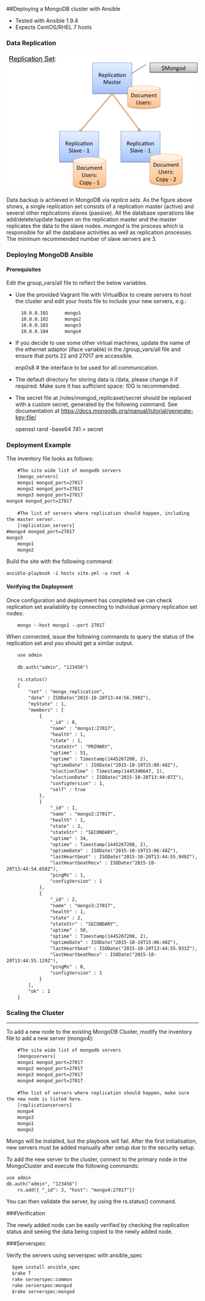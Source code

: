 ##Deploying a MongoDB cluster with Ansible

- Tested with Ansible 1.9.4
- Expects CentOS/RHEL 7 hosts

### Data Replication

![Alt text](images/replica_set.png "Replica Set")

Data backup is achieved in MongoDB via _replica sets_. As the figure above shows,
a single replication set consists of a replication master (active) and several
other replications slaves (passive). All the database operations like
add/delete/update happen on the replication master and the master replicates
the data to the slave nodes. _mongod_ is the process which is responsible for all
the database activities as well as replication processes. The minimum
recommended number of slave servers are 3.

### Deploying MongoDB Ansible

#### Prerequisites

Edit the group_vars/all file to reflect the below variables.

- Use the provided Vagrant file with VirtualBox to create servers to host the
cluster and edit your hosts file to include your new servers, e.g.:

        10.0.0.101      mongo1
        10.0.0.102      mongo2
        10.0.0.103      mongo3
        10.0.0.104      mongo4

- If you decide to use some other virtual machines, update the name of the
ethernet adaptor (iface variable) in the /group_vars/all file and ensure that
ports 22 and 27017 are accessible.

    enp0s8     # the interface to be used for all communication.

- The default directory for storing data is /data, please change it if
required. Make sure it has sufficient space: 10G is recommended.

- The secret file at /roles/mongod_replicaset/secret should be replaced with
a custom secret, generated by the following command. See documentation at
https://docs.mongodb.org/manual/tutorial/generate-key-file/

    openssl rand -base64 741 > secret

### Deployment Example

The inventory file looks as follows:

		#The site wide list of mongodb servers
		[mongo_servers]
		mongo1 mongod_port=27017
		mongo2 mongod_port=27017
		mongo3 mongod_port=27017
    mongo4 mongod_port=27017

		#The list of servers where replication should happen, including the master server.
		[replication_servers]
    #mongo4 mongod_port=27017
    mongo3
		mongo1
		mongo2

Build the site with the following command:

    ansible-playbook -i hosts site.yml -u root -k

#### Verifying the Deployment

Once configuration and deployment has completed we can check replication set
availability by connecting to individual primary replication set nodes:

        mongo --host mongo1 --port 27017

When connected, issue the following commands to query the status of the
replication set and you should get a similar output.

        use admin

        db.auth("admin", "123456")

        rs.status()
        {
        	"set" : "mongo_replication",
        	"date" : ISODate("2015-10-20T13:44:56.390Z"),
        	"myState" : 1,
        	"members" : [
        		{
        			"_id" : 0,
        			"name" : "mongo1:27017",
        			"health" : 1,
        			"state" : 1,
        			"stateStr" : "PRIMARY",
        			"uptime" : 51,
        			"optime" : Timestamp(1445267208, 2),
        			"optimeDate" : ISODate("2015-10-19T15:06:48Z"),
        			"electionTime" : Timestamp(1445348647, 1),
        			"electionDate" : ISODate("2015-10-20T13:44:07Z"),
        			"configVersion" : 1,
        			"self" : true
        		},
        		{
        			"_id" : 1,
        			"name" : "mongo2:27017",
        			"health" : 1,
        			"state" : 2,
        			"stateStr" : "SECONDARY",
        			"uptime" : 34,
        			"optime" : Timestamp(1445267208, 2),
        			"optimeDate" : ISODate("2015-10-19T15:06:48Z"),
        			"lastHeartbeat" : ISODate("2015-10-20T13:44:55.949Z"),
        			"lastHeartbeatRecv" : ISODate("2015-10-20T13:44:54.658Z"),
        			"pingMs" : 1,
        			"configVersion" : 1
        		},
        		{
        			"_id" : 2,
        			"name" : "mongo3:27017",
        			"health" : 1,
        			"state" : 2,
        			"stateStr" : "SECONDARY",
        			"uptime" : 50,
        			"optime" : Timestamp(1445267208, 2),
        			"optimeDate" : ISODate("2015-10-19T15:06:48Z"),
        			"lastHeartbeat" : ISODate("2015-10-20T13:44:55.933Z"),
        			"lastHeartbeatRecv" : ISODate("2015-10-20T13:44:55.129Z"),
        			"pingMs" : 0,
        			"configVersion" : 1
        		}
        	],
        	"ok" : 1
        }

### Scaling the Cluster
---------------------------------------

To add a new node to the existing MongoDB Cluster, modify the inventory file
to add a new server (mongo4):

		#The site wide list of mongodb servers
		[mongoservers]
		mongo1 mongod_port=27017
		mongo2 mongod_port=27017
		mongo3 mongod_port=27017
		mongo4 mongod_port=27017

		#The list of servers where replication should happen, make sure the new node is listed here.
		[replicationservers]
		mongo4
		mongo3
		mongo1
		mongo2

Mongo will be installed, but the playbook will fail. After the first
initialisation, new servers must be added manually after setup due to the
security setup.

To add the new server to the cluster, connect to the primary node in the
MongoCluster and execute the following commands:

    use admin
    db.auth("admin", "123456")
		rs.add({ "_id": 3, "host": "mongo4:27017"})

You can then validate the server, by using the rs.status() command.

###Verification

The newly added node can be easily verified by checking the replication status
and seeing the data being copied to the newly added node.

###Serverspec

Verify the servers using serverspec with ansible_spec

      $gem install ansible_spec
      $rake T
      rake serverspec:common
      rake serverspec:mongod
      $rake serverspec:mongod
